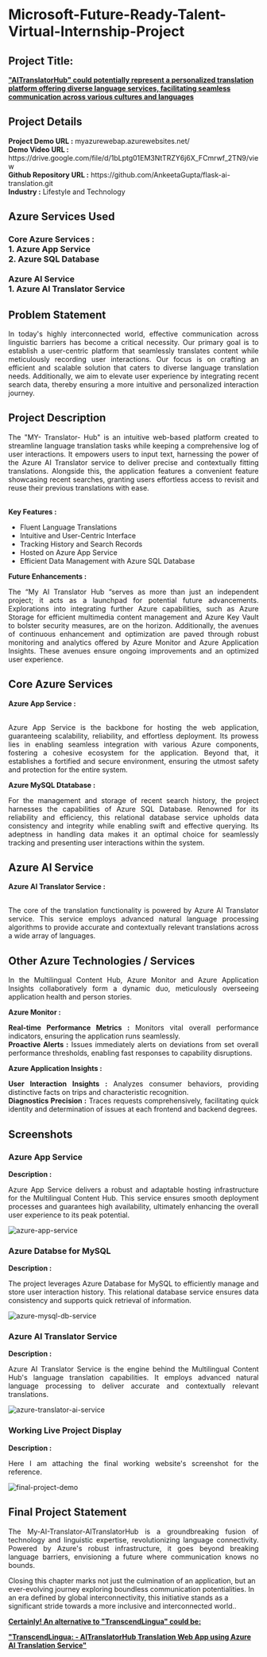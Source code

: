 <h1>Microsoft-Future-Ready-Talent-Virtual-Internship-Project</h1>
<h2>Project Title:</h2><b><a href="https://aiwebappazure.azurewebsites.net/">"AITranslatorHub" could potentially represent a personalized translation platform offering diverse language services, facilitating seamless communication across various cultures and languages</b></a>
<br>
<h2>Project Details</h2>
<b>Project Demo URL :</b> myazurewebap.azurewebsites.net/ <br>
<b>Demo Video URL :</b> https://drive.google.com/file/d/1bLptg01EM3NtTRZY6j6X_FCmrwf_2TN9/view <br>
<b>Github Repository URL :</b> https://github.com/AnkeetaGupta/flask-ai-translation.git <br>
<b>Industry :</b> Lifestyle and Technology<br>
<h2>Azure Services Used</h2>
<h3>
Core Azure Services : <br>
1. Azure App Service <br>
2. Azure SQL Database <br> <br>
Azure AI Service <br>
1. Azure AI Translator Service
</h3>
<h2>Problem Statement</h2>
<p align="justify">In today's highly interconnected world, effective communication across linguistic barriers has become a critical necessity. Our primary goal is to establish a user-centric platform that seamlessly translates content while meticulously recording user interactions. Our focus is on crafting an efficient and scalable solution that caters to diverse language translation needs. Additionally, we aim to elevate user experience by integrating recent search data, thereby ensuring a more intuitive and personalized interaction journey.</p>
<h2>Project Description</h2>
<p align="justify">The "MY- Translator- Hub" is an intuitive web-based platform created to streamline language translation tasks while keeping a comprehensive log of user interactions. It empowers users to input text, harnessing the power of the Azure AI Translator service to deliver precise and contextually fitting translations. Alongside this, the application features a convenient feature showcasing recent searches, granting users effortless access to revisit and reuse their previous translations with ease.</p><br>
<b>Key Features :</b>
<ul>
    <li>Fluent Language Translations</li>
    <li>Intuitive and User-Centric Interface</li>
    <li>Tracking History and Search Records</li>
    <li>Hosted on Azure App Service</li>
    <li>Efficient Data Management with Azure SQL Database</li>
</ul>
<b>Future Enhancements :</b><br>
<p align="justify">The “My AI Translator Hub “serves as more than just an independent project; it acts as a launchpad for potential future advancements. Explorations into integrating further Azure capabilities, such as Azure Storage for efficient multimedia content management and Azure Key Vault to bolster security measures, are on the horizon. Additionally, the avenues of continuous enhancement and optimization are paved through robust monitoring and analytics offered by Azure Monitor and Azure Application Insights. These avenues ensure ongoing improvements and an optimized user experience.</p>
<h2>Core Azure Services</h2>
<b>Azure App Service :</b><br><p align="justify"><br>Azure App Service is the backbone for hosting the web application, guaranteeing scalability, reliability, and effortless deployment. Its prowess lies in enabling seamless integration with various Azure components, fostering a cohesive ecosystem for the application. Beyond that, it establishes a fortified and secure environment, ensuring the utmost safety and protection for the entire system.</p>

<b>Azure MySQL Dtatabase :</b><br><p align="justify">For the management and storage of recent search history, the project harnesses the capabilities of Azure SQL Database. Renowned for its reliability and efficiency, this relational database service upholds data consistency and integrity while enabling swift and effective querying. Its adeptness in handling data makes it an optimal choice for seamlessly tracking and presenting user interactions within the system.</p>
<h2>Azure AI Service</h2>
<b>Azure AI Translator Service :</b><br><br><p align="justify">The core of the translation functionality is powered by Azure AI Translator service. This service employs advanced natural language processing algorithms to provide accurate and contextually relevant translations across a wide array of languages.</p>
<h2>Other Azure Technologies / Services</h2>
<p align="justify">In the Multilingual Content Hub, Azure Monitor and Azure Application Insights collaboratively form a dynamic duo, meticulously overseeing application health and person stories.</p>

<b>Azure Monitor :</b><p align="justify"><b>Real-time Performance Metrics :</b> Monitors vital overall performance indicators, ensuring the application runs seamlessly.<br>
<b>Proactive Alerts :</b> Issues immediately alerts on deviations from set overall performance thresholds, enabling fast responses to capability disruptions.</p>
<b>Azure Application Insights :</b><p align="justify">
<b>User Interaction Insights :</b> Analyzes consumer behaviors, providing distinctive facts on trips and characteristic recognition.<br>
<b>Diagnostics Precision :</b> Traces requests comprehensively, facilitating quick identity and determination of issues at each frontend and backend degrees.

<h2>Screenshots</h2>
<h3>Azure App Service</h3>
<b>Description :</b><p align="justify">Azure App Service delivers a robust and adaptable hosting infrastructure for the Multilingual Content Hub. This service ensures smooth deployment processes and guarantees high availability, ultimately enhancing the overall user experience to its peak potential.</p>
<img src="./Screenshorts/Webapp.png" alt="azure-app-service"></img><br>

<h3>Azure Databse for MySQL</h3>
<b>Description :</b><p align="justify"> The project leverages Azure Database for MySQL to efficiently manage and store user interaction history. This relational database service ensures data consistency and supports quick retrieval of information.</p>
<img src="./Screenshorts/SQL-DB.png" alt="azure-mysql-db-service"></img><br>

<h3>Azure AI Translator Service</h3>
<b>Description :</b><p align="justify">Azure AI Translator Service is the engine behind the Multilingual Content Hub's language translation capabilities. It employs advanced natural language processing to deliver accurate and contextually relevant translations.</p>
<img src="./Screenshorts/Translator.png" alt="azure-translator-ai-service"></img><br>

<h3>Working Live Project Display</h3>
<b>Description :</b><p align="justify">Here I am attaching the final working website's screenshot for the reference.</p>
<img src="./Screenshorts/FinalOutput.png" alt="final-project-demo"></img>



<h2>Final Project Statement</h2>
<p align="justify">
The My-AI-Translator-AITranslatorHub is a groundbreaking fusion of technology and linguistic expertise, revolutionizing language connectivity. Powered by Azure's robust infrastructure, it goes beyond breaking language barriers, envisioning a future where communication knows no bounds.

Closing this chapter marks not just the culmination of an application, but an ever-evolving journey exploring boundless communication potentialities. In an era defined by global interconnectivity, this initiative stands as a significant stride towards a more inclusive and interconnected world..</p>

</h2><b><a href="https://aiwebappazure.azurewebsites.net/">Certainly! An alternative to "TranscendLingua" could be:

"TranscendLingua: - AITranslatorHub Translation Web App using Azure AI Translation Service"</b></a>

